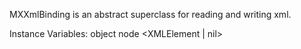 MXXmlBinding is an abstract superclass for reading and writing xml.

Instance Variables:
	object	<Object>
	node	<XMLElement | nil>